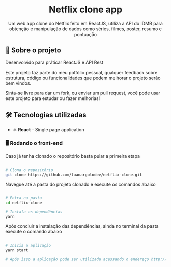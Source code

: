<h1 align="center">
<br>
Netflix clone app
</h1>

<p align="center">Um web app clone do Netflix feito em ReactJS, utiliza a API do IDMB para obtenção e manipulação de dados como séries, filmes, poster, resumo e pontuação
</p>

## 📃 Sobre o projeto

Desenvolvido para práticar ReactJS e API Rest

Este projeto faz parte do meu potfólio pessoal, qualquer feedback sobre estrutura, código ou funcionalidades que podem melhorar o projeto serão bem vindos.

Sinta-se livre para dar um fork, ou enviar um pull request, você pode usar este projeto para estudar ou fazer melhorias!

## 🛠 Tecnologias utilizadas

- ⚛ **React** - Single page application

### 🖥 Rodando o front-end

Caso já tenha clonado o repositório basta pular a primeira etapa

```bash

# Clona o repositório
git clone https://github.com/luanargolodev/netflix-clone.git

```

Navegue até a pasta do projeto clonado e execute os comandos abaixo

```bash

# Entra na pasta
cd netflix-clone

# Instala as dependências
yarn

```
Após concluir a instalação das dependências, ainda no terminal da pasta execute o comando abaixo

```bash

# Inicia a aplicação
yarn start

# Após isso a aplicação pode ser utilizada acessando o endereço http://localhost:3000

```

